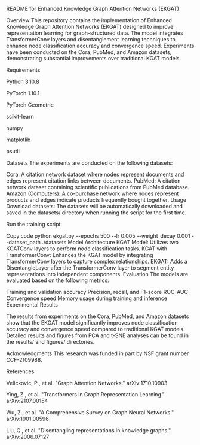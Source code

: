 README for Enhanced Knowledge Graph Attention Networks (EKGAT)

Overview
This repository contains the implementation of Enhanced Knowledge Graph Attention Networks (EKGAT) designed to improve representation learning for graph-structured data. The model integrates TransformerConv layers and disentanglement learning techniques to enhance node classification accuracy and convergence speed. Experiments have been conducted on the Cora, PubMed, and Amazon datasets, demonstrating substantial improvements over traditional KGAT models.

Requirements

Python 3.10.8

PyTorch 1.10.1

PyTorch Geometric

scikit-learn

numpy

matplotlib

psutil


Datasets
The experiments are conducted on the following datasets:

Cora: A citation network dataset where nodes represent documents and edges represent citation links between documents.
PubMed: A citation network dataset containing scientific publications from PubMed database.
Amazon (Computers): A co-purchase network where nodes represent products and edges indicate products frequently bought together.
Usage
Download datasets:
The datasets will be automatically downloaded and saved in the datasets/ directory when running the script for the first time.

Run the training script:

Copy code
python ekgat.py --epochs 500 --lr 0.005 --weight_decay 0.001 --dataset_path ./datasets
Model Architecture
KGAT Model: Utilizes two KGATConv layers to perform node classification tasks.
KGAT with TransformerConv: Enhances the KGAT model by integrating TransformerConv layers to capture complex relationships.
EKGAT: Adds a DisentangleLayer after the TransformerConv layer to segment entity representations into independent components.
Evaluation
The models are evaluated based on the following metrics:

Training and validation accuracy
Precision, recall, and F1-score
ROC-AUC
Convergence speed
Memory usage during training and inference
Experimental Results

The results from experiments on the Cora, PubMed, and Amazon datasets show that the EKGAT model significantly improves node classification accuracy and convergence speed compared to traditional KGAT models. Detailed results and figures from PCA and t-SNE analyses can be found in the results/ and figures/ directories.

Acknowledgments
This research was funded in part by NSF grant number CCF-2109988.

References

Velickovic, P., et al. "Graph Attention Networks." arXiv:1710.10903

Ying, Z., et al. "Transformers in Graph Representation Learning." arXiv:2107.00154

Wu, Z., et al. "A Comprehensive Survey on Graph Neural Networks." arXiv:1901.00596

Liu, Q., et al. "Disentangling representations in knowledge graphs." arXiv:2006.07127
